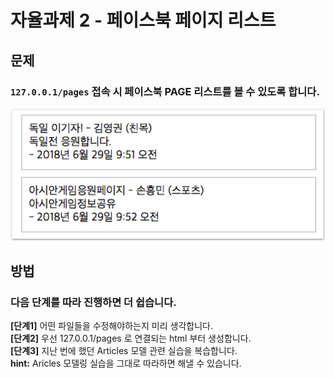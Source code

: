 # 자율과제 2 - 페이스북 페이지 리스트

## 문제

### `127.0.0.1/pages` 접속 시 페이스북 PAGE 리스트를 볼 수 있도록 합니다.

![](../../.gitbook/assets/image%20%28161%29.png)

## 방법

### **다음** **단계를** **따라** **진행하면** **더** **쉽습니다.**

**\[단계1\]** 어떤 파일들을 수정해야하는지 미리 생각합니다.  
**\[단계2\]** 우선 127.0.0.1/pages 로 연결되는 html 부터 생성합니다.  
**\[단계3\]** 지난 번에 했던 Articles 모델 관련 실습을 복습합니다.  
**hint:**  Aricles 모델링 실습을 그대로 따라하면 해낼 수 있습니다.

